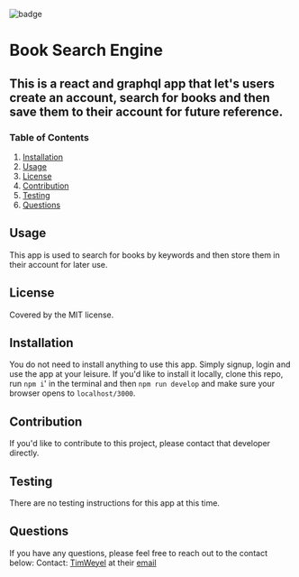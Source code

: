 ![badge](https://img.shields.io/badge/license-MIT-brightgreen)

# Book Search Engine

## This is a react and graphql app that let's users create an account, search for books and then save them to their account for future reference.

### Table of Contents
1. [Installation](#installation)
2. [Usage](#usage)
3. [License](#license)
4. [Contribution](#contribution)
5. [Testing](#testing)
6. [Questions](#questions)

## Usage
This app is used to search for books by keywords and then store them in their account for later use.

## License
Covered by the MIT license.

## Installation
You do not need to install anything to use this app. Simply signup, login and use the app at your leisure. If you'd like to install it locally, clone this repo, run `npm i`' in the terminal and then `npm run develop` and make sure your browser opens to `localhost/3000`.

## Contribution
If you'd like to contribute to this project, please contact that developer directly.

## Testing
There are no testing instructions for this app at this time.

## Questions
If you have any questions, please feel free to reach out to the contact below:
Contact: 
[TimWeyel](https://github.com/TimWeyel) at their [email](mailto:%20tweyel@gmail.com)